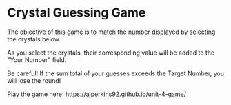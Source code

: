 # Crystal Guessing Game
The objective of this game is to match the number displayed by selecting the crystals below. 

As you select the crystals, their corresponding value will be added to the "Your Number" field. 

Be careful! If the sum total of your guesses exceeds the Target Number, you will lose the round!

Play the game here: https://ajperkins92.github.io/unit-4-game/
